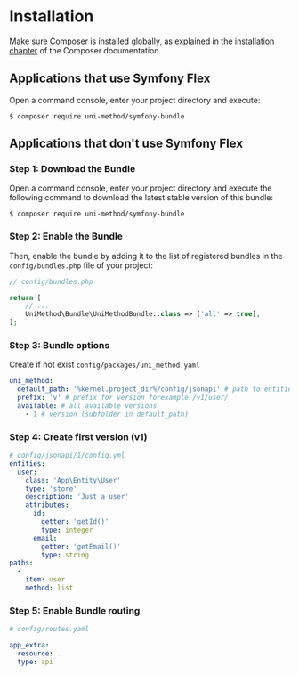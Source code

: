 Installation
============

Make sure Composer is installed globally, as explained in the
[installation chapter](https://getcomposer.org/doc/00-intro.md)
of the Composer documentation.

Applications that use Symfony Flex
----------------------------------

Open a command console, enter your project directory and execute:

```console
$ composer require uni-method/symfony-bundle
```

Applications that don't use Symfony Flex
----------------------------------------

### Step 1: Download the Bundle

Open a command console, enter your project directory and execute the
following command to download the latest stable version of this bundle:

```console
$ composer require uni-method/symfony-bundle
```

### Step 2: Enable the Bundle

Then, enable the bundle by adding it to the list of registered bundles
in the `config/bundles.php` file of your project:

```php
// config/bundles.php

return [
    // ...
    UniMethod\Bundle\UniMethodBundle::class => ['all' => true],
];
```
### Step 3: Bundle options
Create if not exist ```config/packages/uni_method.yaml```

```yaml
uni_method:
  default_path: '%kernel.project_dir%/config/jsonapi' # path to entities config
  prefix: 'v' # prefix for version forexample /v1/user/
  available: # all available versions
    - 1 # version (subfolder in default_path)
```

### Step 4: Create first version (v1)

```yaml
# config/jsonapi/1/config.yml
entities:
  user:
    class: 'App\Entity\User'
    type: 'store'
    description: 'Just a user'
    attributes:
      id:
        getter: 'getId()'
        type: integer
      email:
        getter: 'getEmail()'
        type: string
paths:
  -
    item: user
    method: list
```

### Step 5: Enable Bundle routing
```yaml
# config/routes.yaml

app_extra:
  resource: .
  type: api
```

